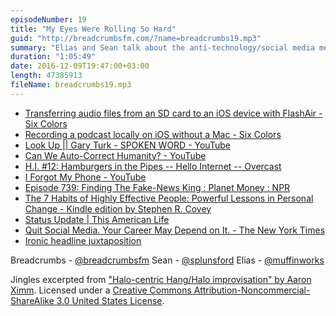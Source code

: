 ```yaml
---
episodeNumber: 19
title: "My Eyes Were Rolling So Hard"
guid: "http://breadcrumbsfm.com/?name=breadcrumbs19.mp3"
summary: "Elias and Sean talk about the anti-technology/social media message in a couple of videos from a couple years ago and a much more recent article."
duration: "1:05:49"
date: 2016-12-09T19:47:00+03:00
length: 47385913
fileName: breadcrumbs19.mp3
---
```


- [ Transferring audio files from an SD card to an iOS device with FlashAir - Six Colors](https://sixcolors.com/post/2016/12/transferring-audio-files-from-an-sd-card-to-an-ios-device-with-flashair/)
- [ Recording a podcast locally on iOS without a Mac - Six Colors](https://sixcolors.com/post/2016/12/recording-a-podcast-locally-on-ios-without-a-mac/)
- [Look Up || Gary Turk - SPOKEN WORD - YouTube](http://youtu.be/Z7dLU6fk9QY)
- [Can We Auto-Correct Humanity? - YouTube](http://youtu.be/dRl8EIhrQjQ)
- [H.I. #12: Hamburgers in the Pipes -- Hello Internet -- Overcast](https://overcast.fm/+BgMUF06iM/29:54)
- [I Forgot My Phone - YouTube](http://youtu.be/OINa46HeWg8)
- [ Episode 739: Finding The Fake-News King : Planet Money : NPR](http://www.npr.org/sections/money/2016/12/02/504155809/episode-739-finding-the-fake-news-king)
- [The 7 Habits of Highly Effective People: Powerful Lessons in Personal Change - Kindle edition by Stephen R. Covey](http://www.amazon.com/dp/B00GOZV3TM/?tag=breadcrumbsfm-20)
- [ Status Update | This American Life](https://www.thisamericanlife.org/radio-archives/episode/573/status-update)
- [ Quit Social Media. Your Career May Depend on It. - The New York Times](http://www.nytimes.com/2016/11/20/jobs/quit-social-media-your-career-may-depend-on-it.html?_r=0)
- [Ironic headline juxtaposition](http://d.pr/i/h8mw)

Breadcrumbs - [@breadcrumbsfm](https://twitter.com/breadcrumbsfm) Sean - [@splunsford](https://twitter.com/splunsford) Elias - [@muffinworks](https://twitter.com/muffinworks)

Jingles excerpted from [ "Halo-centric Hang/Halo improvisation" by Aaron Ximm](http://freemusicarchive.org/music/aaron_ximm/handpans_and_the_hang/). Licensed under a [Creative Commons Attribution-Noncommercial-ShareAlike 3.0 United States License](http://creativecommons.org/licenses/by-nc-sa/3.0/us/).